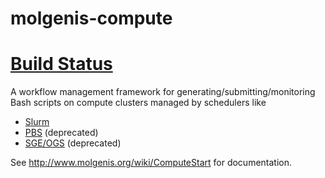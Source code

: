 # molgenis-compute

[Build Status](http://www.molgenis.org/jenkins/buildStatus/icon?job=molgenis-compute)
================

A workflow management framework for generating/submitting/monitoring Bash scripts on compute clusters managed by schedulers like
 - [Slurm](https://slurm.schedmd.com/)
 - [PBS](http://www.adaptivecomputing.com/products/open-source/torque/) (deprecated)
 - [SGE/OGS](http://gridscheduler.sourceforge.net/) (deprecated)

See http://www.molgenis.org/wiki/ComputeStart for documentation.
